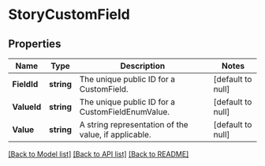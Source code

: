 # StoryCustomField

## Properties
Name | Type | Description | Notes
------------ | ------------- | ------------- | -------------
**FieldId** | **string** | The unique public ID for a CustomField. | [default to null]
**ValueId** | **string** | The unique public ID for a CustomFieldEnumValue. | [default to null]
**Value** | **string** | A string representation of the value, if applicable. | [default to null]

[[Back to Model list]](../README.md#documentation-for-models) [[Back to API list]](../README.md#documentation-for-api-endpoints) [[Back to README]](../README.md)

